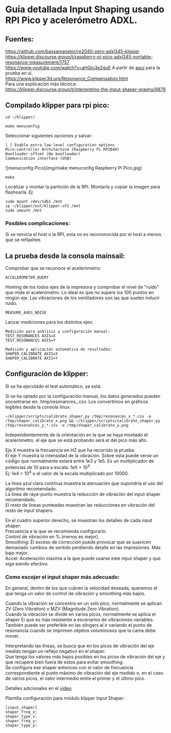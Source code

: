 # Guía detallada Input Shaping usando RPI Pico y acelerómetro ADXL.

## Fuentes:
<https://github.com/bassamanator/rp2040-zero-adxl345-klipper>  
<https://klipper.discourse.group/t/raspberry-pi-pico-adxl345-portable-resonance-measurement/1757>  
<https://www.youtube.com/watch?v=aHQju3e2guE>
A partir de [aquí](https://youtu.be/aHQju3e2guE?t=1113) para la prueba en sí.  
<https://www.klipper3d.org/Resonance_Compensation.html>  
Para una explicación más técnica:
<https://klipper.discourse.group/t/interpreting-the-input-shaper-graphs/9879>

## Compilado klipper para rpi pico:

    cd ~/klipper/

    make menuconfig  
Seleccionar siguientes opciones y salvar:

    [ ] Enable extra low-level configuration options
    Miro-controller Architecture (Raspberry Pi RP2040)
    Bootloader offset (No bootloader)
    Communication interface (USB)

![menuconfig Pico](img/make menuconfig Raspberry Pi Pico.jpg)

    make

Localizar y montar la partición de la RPI. Montarla y copiar la imagen para flashearla. Ej:

    sudo mount /dev/sdb1 /mnt
    cp ~/klipper/out/klipper.uf2 /mnt
    sudo umount /mnt

### Posibles complicaciones:

Si se reinicia el host o la RPI, esta no es recononocida por el host a menos que se reflashee.

## La prueba desde la consola mainsail:

Comprobar que se reconoce el acelerómetro:

    ACCELEROMETER_QUERY

Homing de los todos ejes de la impresora y comprobar el nivel de "ruido" que mide el acelerómetro. Lo ideal es que no supere los 100 puntos en ningún eje. Las vibraciones de los ventiladores son las que suelen inducir ruido.

    MEASURE_AXES_NOISE

Lanzar mediciones para los distintos ejes:

    Medición para análisis y configuración manual:
    TEST_RESONANCES AXIS=X
    TEST_RESONANCES AXIS=Y

    Medición y aplicación automática de resultados:
    SHAPER_CALIBRATE AXIS=X
    SHAPER_CALIBRATE AXIS=Y

## Configuración de klipper:

Si se ha ejecutado el test automático, ya está.

Si se ha optado por la configuración manual, los datos generados pueden encontrarse en: /tmp/resonances_<eje>_<fecha>_<hora>.csv. Los convertimos en gráficos legibles desde la consola linux:  

    ~/klipper/scripts/calibrate_shaper.py /tmp/resonances_x_*.csv -o /tmp/shaper_calibrate_x.png && ~/klipper/scripts/calibrate_shaper.py /tmp/resonances_y_*.csv -o /tmp/shaper_calibrate_y.png

Independientemente de la orientación en la que se haya montado el acelerómetro, el eje que se está probando será el del pico más alto.  

Eje X muestra la frecuencia en HZ que ha recorrido la prueba.  
El eje Y muestra la intensidad de la vibración. Sobre esta puede verse un código que normalmente estará entre 1e3 y 1e5. Es un multiplicador de potencias de 10 para a escala: 1eX = 10<sup>X</sup>  
Ej: 1e4 = 10<sup>4</sup> o el valor de la escala multiplicado por 10000.  

La línea azul clara contínua muestra la atenuación que supondría el uso del algoritmo recomendado.  
La línea de raya-punto muestra la reducción de vibración del input shaper recomendado.  
El resto de líneas punteadas muestran las reducciones en vibración del resto de input shapers.  

En el cuadro superior derecho, se muestran los detalles de cada input shaper:  
Frecuencia a la que se recomienda configurarlo.  
Control de vibración en % (menos es mejor).  
Smoothing: Ël exceso de corrección puede provocar que se suavicen demasiado cambios de sentido perdiendo detalle en las impresiones. Más bajo mejor.  
Accel: Aceleración máxima a la que puede usarse este input shaper y que siga siendo efectivo.  

### Como escojer el input shaper más adecuado:  

En general, dentro de los que cubren la velocidad deseada, queremos el que tenga un valor de control de vibración y smoothing más bajos.  

Cuando la vibración se concentra en un solo pico, normalmente se aplican ZV (Zero Vibration) o MZV (Magnitude Zero Vibration).  
Cuando la vibración se divide en varios picos, normalmente se aplica el shaper Ei que es más resistente a escenarios de vibraciones variables. También puede ser preferible en las slingers al ir variando el punto de resonancia cuando se imprimen objetos voluminosos que la cama debe mover.  

Interpretando las líneas, se busca que en los picos de vibración del eje medido tengan un reflejo negativo en el shaper:  
Que tenga los valores más bajos posibles en los picos de vibración del eje y que recupere bien fuera de estos para evitar smoothing.  
Se configura ese shaper entonces con el valor de frecuencia correspondiente al punto máximo de vibración del eje medido o, en el caso de varios picos, el valor intermedio entre el primer y el último pico.  

Detalles adicionales en el [vídeo](https://youtu.be/aHQju3e2guE?t=1606)

Plantilla configuración para módulo klipper Input Shaper:

    [input_shaper]
    shaper_freq_x: 
    shaper_type_x:
    shaper_freq_y: 
    shaper_type_y:
